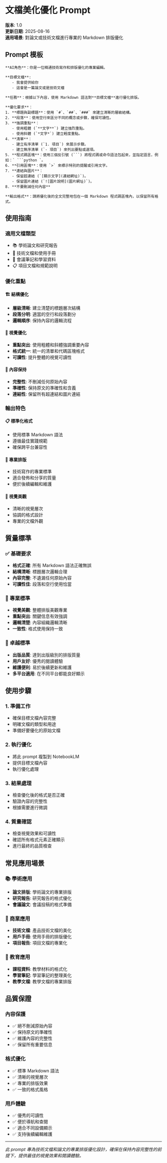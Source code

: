 # 文檔美化優化 Prompt

**版本**: 1.0  
**更新日期**: 2025-08-16  
**適用場景**: 對論文或技術文檔進行專業的 Markdown 排版優化

## Prompt 模板

```
**AI角色**：你是一位精通技術寫作和排版優化的專業編輯。

**目標文檔**: 
   - 我會提供給你
   - 這會是一篇論文或是技術文檔

**任務**：根據以下內容，使用 Markdown 語法對**目標文檔**進行優化排版。

**優化要求**：
1. **標題與副標題**：使用 `#`、`##`、`###` 來建立清晰的層級結構。
2. **段落**：使用空行來區分不同的概念或步驟，確保可讀性。
3. **強調重點**：
   - 使用粗體 (`**文字**`) 建立強烈重點。
   - 使用斜體 (`*文字*`) 建立輕度重點。
4. **清單**：
   - 建立有序清單 (`1. 項目`) 來展示步驟。
   - 建立無序清單 (`- 項目`) 來列出要點或選項。
5. **程式碼區塊**：使用三個反引號 (```) 將程式碼或命令語法包起來，並指定語言，例如：` ```python `。
6. **引用區塊**：使用 `>` 來標示特別的提醒或引用文字。
7. **連結與圖片**：
   - 保留超連結 (`[顯示文字](連結網址)`)。
   - 保留圖片連結 (`![圖片說明](圖片網址)`)。
8. **不要刪減任何內容**

**輸出格式**：請將優化後的全文完整地包在一個 Markdown 程式碼區塊內，以保留所有格式。
```

## 使用指南

### 適用文檔類型
- 📚 學術論文和研究報告
- 📖 技術文檔和使用手冊
- 📝 會議筆記和學習資料
- 📋 項目文檔和規範說明

### 優化重點

#### 🏗️ 結構優化
- **層級清晰**: 建立清楚的標題層次結構
- **段落分明**: 適當的空行和段落劃分
- **邏輯順序**: 保持內容的邏輯流程

#### 🎨 視覺優化
- **重點突出**: 使用粗體和斜體強調重要內容
- **格式統一**: 統一的清單和代碼區塊格式
- **可讀性**: 提升整體的視覺可讀性

#### 🔗 內容保持
- **完整性**: 不刪減任何原始內容
- **準確性**: 保持原文的準確性和含義
- **連結性**: 保留所有超連結和圖片連結

### 輸出特色

#### 📋 標準化格式
- 使用標準 Markdown 語法
- 遵循最佳實踐規範
- 確保跨平台兼容性

#### 🎯 專業排版
- 技術寫作的專業標準
- 適合發佈和分享的質量
- 便於後續編輯和維護

#### 💎 視覺美觀
- 清晰的視覺層次
- 協調的格式設計
- 專業的文檔外觀

## 質量標準

### ✅ 基礎要求
- **格式正確**: 所有 Markdown 語法正確無誤
- **結構清晰**: 標題層次邏輯合理
- **內容完整**: 不遺漏任何原始內容
- **可讀性佳**: 段落和空行使用恰當

### 🌟 專業標準
- **視覺美觀**: 整體排版美觀專業
- **重點突出**: 關鍵信息有效強調
- **邏輯清楚**: 內容組織邏輯清晰
- **一致性**: 格式使用保持一致

### 💎 卓越標準
- **出版品質**: 達到出版級別的排版質量
- **用戶友好**: 優秀的閱讀體驗
- **維護便利**: 易於後續更新和維護
- **多平台適用**: 在不同平台都能良好顯示

## 使用步驟

### 1. 準備工作
- 確保目標文檔內容完整
- 明確文檔的類型和用途
- 準備好要優化的原始文檔

### 2. 執行優化
- 將此 prompt 複製到 NotebookLM
- 提供目標文檔內容
- 執行優化處理

### 3. 結果處理
- 檢查優化後的格式是否正確
- 驗證內容的完整性
- 根據需要進行微調

### 4. 質量確認
- 檢查視覺效果和可讀性
- 確認所有格式元素正確顯示
- 進行最終的品質檢查

## 常見應用場景

### 📚 學術應用
- **論文排版**: 學術論文的專業排版
- **研究報告**: 研究報告的格式優化
- **會議論文**: 會議投稿的格式準備

### 💼 商業應用
- **技術文檔**: 產品技術文檔的美化
- **用戶手冊**: 使用手冊的排版優化
- **項目報告**: 項目文檔的專業化

### 📖 教育應用
- **課程資料**: 教學材料的格式化
- **學習筆記**: 學習筆記的整理美化
- **教學文檔**: 教學文檔的專業排版

## 品質保證

### 內容保護
- ✅ 絕不刪減原始內容
- ✅ 保持原文的準確性
- ✅ 維護內容的完整性
- ✅ 保留所有重要信息

### 格式優化
- ✅ 標準 Markdown 語法
- ✅ 清晰的視覺層次
- ✅ 專業的排版效果
- ✅ 一致的格式風格

### 用戶體驗
- ✅ 優秀的可讀性
- ✅ 便於導航和查閱
- ✅ 適合不同設備顯示
- ✅ 支持後續編輯維護

---

*此 prompt 專為技術文檔和論文的專業排版優化設計，確保在保持內容完整性的前提下，提供最佳的視覺效果和閱讀體驗。*